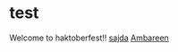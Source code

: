 # test
Welcome to haktoberfest!!
[sajda](https://github.com/sajdakabir)
[Ambareen](https://github.com/Ambareen09)
